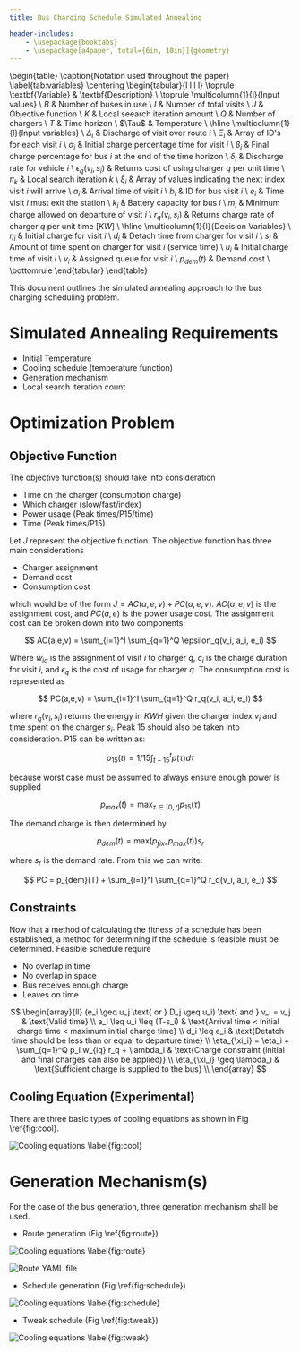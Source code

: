 ```yaml
---
title: Bus Charging Schedule Simulated Annealing

header-includes:
	- \usepackage{booktabs}
	- \usepackage[a4paper, total={6in, 10in}]{geometry}
---
```


\begin{table}
	\caption{Notation used throughout the paper}
	\label{tab:variables}
	\centering
	\begin{tabular}{l l l l}
		\toprule
		\textbf{Variable} & \textbf{Description}                                                            \\
		\toprule
		\multicolumn{1}{l}{Input values}                                                                    \\
			$B$           & Number of buses in use                                                      \\
			$I$           & Number of total visits                                                      \\
			$J$           & Objective function                                                          \\
			$K$           & Local seearch iteration amount                                              \\
			$Q$           & Number of chargers                                                          \\
			$T$           & Time horizon                                                                \\
			$\Tau$        & Temperature                                                                 \\
		\hline
		\multicolumn{1}{l}{Input variables}                                                                 \\
			$\Delta_i$             & Discharge of visit over route $i$                                  \\
			$\Xi_i$                & Array of ID's for each visit $i$                                   \\
			$\alpha_i$             & Initial charge percentage time for visit $i$                       \\
			$\beta_i$              & Final charge percentage for bus $i$ at the end of the time horizon \\
			$\delta_i$             & Discharge rate for vehicle $i$                                     \\
			$\epsilon_q(v_i, s_i)$ & Returns cost of using charger $q$ per unit time                    \\
			$\pi_k$                & Local search iteration $k$                                         \\
			$\xi_i$                & Array of values indicating the next index visit $i$ will arrive    \\
			$a_i$                  & Arrival time of visit $i$                                          \\
			$b_i$                  & ID for bus visit $i$                                               \\
			$e_i$                  & Time visit $i$ must exit the station                               \\
			$k_i$                  & Battery capacity for bus $i$                                       \\
			$m_i$                  & Minimum charge allowed on departure of visit $i$                   \\
			$r_q(v_i, s_i)$        & Returns charge rate of charger $q$ per unit time [$KW$]            \\
		\hline
		\multicolumn{1}{l}{Decision Variables}                                                              \\
			$\eta_i$      & Initial charge for visit $i$                                                \\
			$d_i$         & Detach time from charger for visit $i$                                      \\
			$s_i$         & Amount of time spent on charger for visit $i$ (service time)                \\
			$u_i$         & Initial charge time of visit $i$                                            \\
			$v_i$         & Assigned queue for visit $i$                                                \\
			$p_{dem}(t)$  & Demand cost                                                                 \\
			\bottomrule
	\end{tabular}
\end{table}

This document outlines the simulated annealing approach to the bus charging scheduling problem.

# Simulated Annealing Requirements
* Initial Temperature
* Cooling schedule (temperature function)
* Generation mechanism
* Local search iteration count

# Optimization Problem

## Objective Function
The objective function(s) should take into consideration

* Time on the charger (consumption charge)
* Which charger (slow/fast/index)
* Power usage (Peak times/P15/time)
* Time (Peak times/P15)
<!-- * Temperature (Encourage exploration at the beginning and discourage near the end) TODO: Find reference on this -->

Let $J$ represent the objective function. The objective function has three main considerations

* Charger assignment
* Demand cost
* Consumption cost
<!-- * Temperature TODO: Find reference -->

which would be of the form $J = AC(a, e, v) + PC(a, e, v)$. $AC(a, e, v)$ is the assignment cost, and $PC(a, e)$ is the power usage cost. The assignment cost can be broken down into two components:

$$
AC(a,e,v) = \sum_{i=1}^I \sum_{q=1}^Q  \epsilon_q(v_i, a_i, e_i)
$$

Where $w_{iq}$ is the assignment of visit $i$ to charger $q$, $c_i$ is the charge duration for visit $i$, and $\epsilon_q$ is the cost of usage for charger $q$. The consumption cost is represented as

$$
PC(a,e,v) = \sum_{i=1}^I \sum_{q=1}^Q r_q(v_i, a_i, e_i)
$$

where $r_q(v_i, s_i)$ returns the energy in $KWH$ given the charger index $v_i$ and time spent on the charger $s_i$. Peak 15 should also be taken into consideration. P15 can be written as:

$$
p_{15}(t) = 1/15 \int_{t-15}^{t} p(\tau) d\tau
$$

because worst case must be assumed to always ensure enough power is supplied

$$
p_{max}(t) = \text{max}_{\tau\in [0,t]}p_{15}(\tau)
$$

The demand charge is then determined by

$$
p_{dem}(t) = \text{max}(p_{fix},p_{max}(t))s_r
$$

where $s_r$ is the demand rate. From this we can write:

$$
PC = p_{dem}(T) + \sum_{i=1}^I \sum_{q=1}^Q r_q(v_i, a_i, e_i)
$$


## Constraints
Now that a method of calculating the fitness of a schedule has been established, a method for determining if the schedule is feasible must be determined. Feasible schedule require

* No overlap in time
* No overlap in space
* Bus receives enough charge
* Leaves on time

$$
\begin{array}{ll}
	(e_i \geq u_j \text{ or } D_j \geq u_i) \text{ and } v_i = v_j     & \text{Valid time}                                                        \\
	a_i \leq u_i \leq (T-s_i)                                          & \text{Arrival time < initial charge time < maximum initial charge time}  \\
	d_i \leq e_i                                                       & \text{Detatch time should be less than or equal to departure time}       \\
	\eta_{\xi_i} = \eta_i + \sum_{q=1}^Q p_i w_{iq} r_q + \lambda_i    & \text{Charge constraint (initial and final charges can also be applied)} \\
	\eta_{\xi_i} \geq \lambda_i                                        & \text{Sufficient charge is supplied to the bus}                          \\
\end{array}
$$

## Cooling Equation (Experimental)
There are three basic types of cooling equations as shown in Fig \ref{fig:cool}.

![Cooling equations \label{fig:cool}](img/cool-func.png)

# Generation Mechanism(s)
For the case of the bus generation, three generation mechanism shall be used.

* Route generation (Fig \ref{fig:route})

![Cooling equations \label{fig:route}](img/route_generation.png)

![Route YAML file](img/)
	
* Schedule generation (Fig \ref{fig:schedule})

![Cooling equations \label{fig:schedule}](img/charge_solution.png)

* Tweak schedule (Fig \ref{fig:tweak})

![Cooling equations \label{fig:tweak}](img/charge_tweak.png)
